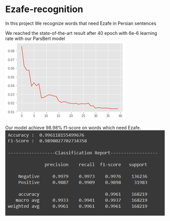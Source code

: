 # Ezafe-recognition
In this project We recognize words that need Ezafe in Persian sentences

We reached the state-of-the-art result after 40 epoch with 6e-6 learning rate with our ParsBert model
![alt text](https://github.com/aliaa80/Ezafe-recognition/blob/main/parsbert%20loss.png?raw=true)

Our model achieve 98.98% f1-score on words which need Ezafe.
![alt text](https://github.com/aliaa80/Ezafe-recognition/blob/main/parsbert.png?raw=true)
